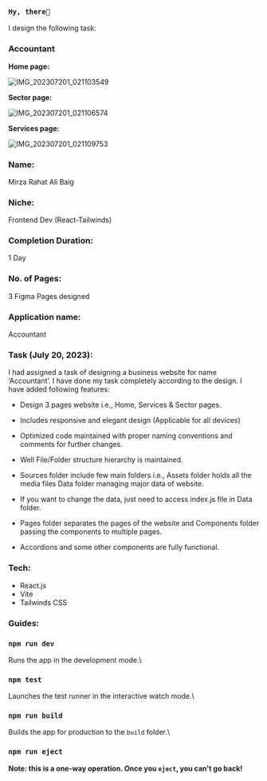 ###  `Hy, there👋`

I design the following task:

### Accountant

**Home page:**

![IMG_202307201_021103549](https://github.com/rahatmughal/Accountant/assets/111171388/1bd23734-e7eb-4789-a633-9d9f2f8c2647)

**Sector page:**

![IMG_202307201_021106574](https://github.com/rahatmughal/Accountant/assets/111171388/8c5211e7-1069-488b-bb83-90e3c38ee6af)

**Services page:**

![IMG_202307201_021109753](https://github.com/rahatmughal/Accountant/assets/111171388/7a7a5431-3a5b-4850-8080-e6f2286a37ae)



### **Name:** 
Mirza Rahat Ali Baig

### **Niche:**  
Frontend Dev (React-Tailwinds)

### **Completion Duration:**
1 Day

### **No. of Pages:**
3 Figma Pages designed

### **Application name:**
Accountant

### **Task (July 20, 2023):**
I had assigned a task of designing a business website for name ‘Accountant’. I have done my task completely according to the design. I have added following features:

- Design 3 pages website i.e., Home, Services & Sector pages.

- Includes responsive and elegant design (Applicable for all devices)

- Optimized code maintained with proper naming conventions and comments for further changes.
- Well File/Folder structure hierarchy is maintained.
- Sources folder include few main folders i.e., Assets folder holds all the media files
Data folder managing major data of website. 
- If you want to change the data, just need to access index.js file in Data folder.
- Pages folder separates the pages of the website and Components folder passing the components to multiple pages.
- Accordions and some other components are fully functional.

### **Tech:**
- React.js
- Vite
- Tailwinds CSS

### **Guides:**

### `npm run dev`
Runs the app in the development mode.\

### `npm test`
Launches the test runner in the interactive watch mode.\

### `npm run build`
Builds the app for production to the `build` folder.\

### `npm run eject`
**Note: this is a one-way operation. Once you `eject`, you can't go back!**
